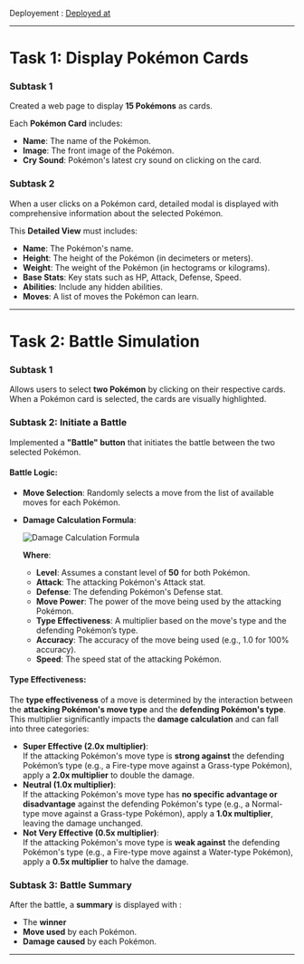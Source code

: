 Deployement : [Deployed at](https://mohnishraj317.github.io/pokebattle/)

---
# **Task 1: Display Pokémon Cards**

### **Subtask 1**
Created a web page to display **15 Pokémons** as cards.

Each **Pokémon Card** includes:
- **Name**: The name of the Pokémon.
- **Image**: The front image of the Pokémon.
- **Cry Sound**: Pokémon's latest cry sound on clicking on the card.

### **Subtask 2**
When a user clicks on a Pokémon card, detailed modal is displayed with comprehensive information about the selected Pokémon.

This **Detailed View** must includes:
- **Name**: The Pokémon's name.
- **Height**: The height of the Pokémon (in decimeters or meters).
- **Weight**: The weight of the Pokémon (in hectograms or kilograms).
- **Base Stats**: Key stats such as HP, Attack, Defense, Speed.
- **Abilities**: Include any hidden abilities.
- **Moves**: A list of moves the Pokémon can learn.
---

# **Task 2: Battle Simulation**

### **Subtask 1**  
Allows users to select **two Pokémon** by clicking on their respective cards. When a Pokémon card is selected, the cards are visually highlighted.

### **Subtask 2: Initiate a Battle**  
Implemented a **"Battle" button** that initiates the battle between the two selected Pokémon.

#### **Battle Logic**:
- **Move Selection**: Randomly selects a move from the list of available moves for each Pokémon.
- **Damage Calculation Formula**:

    ![Damage Calculation Formula](https://s3.amazonaws.com/hr-assets/0/1727503131-68a5aa8839-unnamed.jpg)

    **Where**:
  - **Level**: Assumes a constant level of **50** for both Pokémon.
  - **Attack**: The attacking Pokémon's Attack stat.
  - **Defense**: The defending Pokémon's Defense stat.
  - **Move Power**: The power of the move being used by the attacking Pokémon.
  - **Type Effectiveness**: A multiplier based on the move's type and the defending Pokémon’s type.
  - **Accuracy**: The accuracy of the move being used (e.g., 1.0 for 100% accuracy).
  - **Speed**: The speed stat of the attacking Pokémon.

#### **Type Effectiveness**:
The **type effectiveness** of a move is determined by the interaction between the **attacking Pokémon's move type** and the **defending Pokémon's type**. This multiplier significantly impacts the **damage calculation** and can fall into three categories:
- **Super Effective (2.0x multiplier)**:  
  If the attacking Pokémon's move type is **strong against** the defending Pokémon’s type (e.g., a Fire-type move against a Grass-type Pokémon), apply a **2.0x multiplier** to double the damage.
- **Neutral (1.0x multiplier)**:  
  If the attacking Pokémon's move type has **no specific advantage or disadvantage** against the defending Pokémon's type (e.g., a Normal-type move against a Grass-type Pokémon), apply a **1.0x multiplier**, leaving the damage unchanged.
- **Not Very Effective (0.5x multiplier)**:  
  If the attacking Pokémon's move type is **weak against** the defending Pokémon's type (e.g., a Fire-type move against a Water-type Pokémon), apply a **0.5x multiplier** to halve the damage.

### **Subtask 3: Battle Summary**  
After the battle, a **summary** is displayed with :
- The **winner**
- **Move used** by each Pokémon.
- **Damage caused** by each Pokémon.

---
